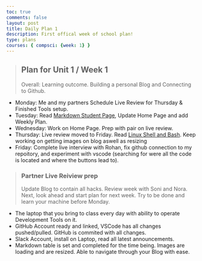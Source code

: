 ```yaml
---
toc: true
comments: false
layout: post
title: Daily Plan 1
description: First offical week of school plan!
type: plans
courses: { compsci: {week: 1} }
---
```


> ## Plan for Unit 1 / Week 1
> Overall: Learning outcome. Building a personal Blog and Connecting to Github.
- Monday: Me and my partners Schedule Live Review for Thursday & Finished Tools setup.
- Tuesday: Read [Markdown Student Page](https://nighthawkcoders.github.io/teacher//c4.3/c5.0/2023/08/17/markdown-html_fragments.html), Update Home Page and add Weekly Plan.
- Wednesday: Work on Home Page.  Prep with pair on live review.
- Thursday: Live review moved to Friday.  Read [Linux Shell and Bash](https://nighthawkcoders.github.io/teacher//5.a/c4.1/2023/08/16/linux_shell_IPYNB_2_.html). Keep working on getting images on blog aswell as resizing
- Friday: Complete live interview with Rohan, fix github connection to my repoitory, and experiment with vscode (searching for were all the code is located and where the buttons lead to).


> ### Partner Live Reiview prep
> Update Blog to contain all hacks.  Review week with Soni and Nora. Next, look ahead and start plan for next week.  Try to be done and learn your machine before Monday.
- The laptop that you bring to class every day with ability to operate Development Tools on it.
- GitHub Account ready and linked, VSCode has all changes pushed/pulled. GitHub is commited with all changes.
- Slack Account, install on Laptop, read all latest announcements. 
- Markdown table is set and completed for the time being. Images are loading and are resized. Able to navigate through your Blog with ease.